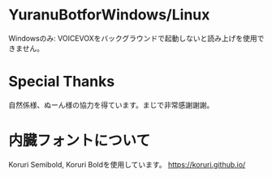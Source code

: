 # YuranuBotforWindows/Linux
Windowsのみ: VOICEVOXをバックグラウンドで起動しないと読み上げを使用できません。

# Special Thanks
自然係様、ぬーん様の協力を得ています。まじで非常感謝謝謝。

# 内臓フォントについて
Koruri Semibold, Koruri Boldを使用しています。
https://koruri.github.io/